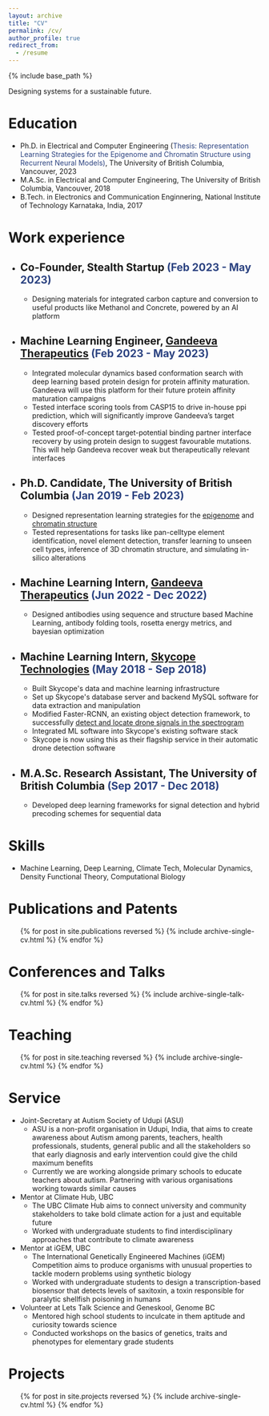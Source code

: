 ```yaml
---
layout: archive
title: "CV"
permalink: /cv/
author_profile: true
redirect_from:
  - /resume
---
```


{% include base_path %}
 
Designing systems for a sustainable future.

Education
======
* Ph.D. in Electrical and Computer Engineering (<span style="color:#2C4381">Thesis: Representation Learning Strategies for the Epigenome and Chromatin Structure using Recurrent Neural Models)</span>, The University of British Columbia, Vancouver, 2023 
* M.A.Sc. in Electrical and Computer Engineering, The University of British Columbia, Vancouver, 2018
* B.Tech. in Electronics and Communication Enginnering, National Institute of Technology Karnataka, India, 2017 

Work experience
======
* ## Co-Founder, Stealth Startup <span style="color:#2C4381">(Feb 2023 - May 2023)</span> 
  * Designing materials for integrated carbon capture and conversion to useful products like
Methanol and Concrete, powered by an AI platform

* ## Machine Learning Engineer, <a href="https://www.gandeeva.com/"><u>Gandeeva Therapeutics</u></a> <span style="color:#2C4381">(Feb 2023 - May 2023)</span> 
  * Integrated molecular dynamics based conformation search with deep learning based protein design for protein affinity maturation. Gandeeva will use this platform for their future protein affinity maturation campaigns
  * Tested interface scoring tools from CASP15 to drive in-house ppi prediction, which will significantly improve Gandeeva’s target discovery efforts
  * Tested proof-of-concept target-potential binding partner interface recovery by using protein design to suggest favourable mutations. This will help Gandeeva recover weak but therapeutically relevant interfaces

* ## Ph.D. Candidate, The University of British Columbia <span style="color:#2C4381">(Jan 2019 - Feb 2023)</span> 
  * Designed representation learning strategies for the <a href="https://kevinbdsouza.github.io/publications/epilstm"><u>epigenome</u></a> and <a href="https://kevinbdsouza.github.io/publications/hiclstm"><u>chromatin structure</u></a>
  * Tested representations for tasks like pan-celltype element identification, novel element detection, transfer learning to unseen cell types, inference of 3D chromatin structure, and simulating in-silico alterations

* ## Machine Learning Intern, <a href="https://www.gandeeva.com/"><u>Gandeeva Therapeutics</u></a> <span style="color:#2C4381">(Jun 2022 - Dec 2022)</span> 
  * Designed antibodies using sequence and structure based Machine Learning, antibody folding tools, rosetta energy metrics, and bayesian optimization

* ## Machine Learning Intern, <a href="https://www.skycope.com/"><u>Skycope Technologies</u></a> <span style="color:#2C4381"> (May 2018 - Sep 2018)</span>
  * Built Skycope's data and machine learning infrastructure 
  * Set up Skycope's database server and backend MySQL software for data extraction and manipulation 
  * Modified Faster-RCNN, an existing object detection framework, to successfully <a href="https://kevinbdsouza.github.io/publications/frcnn"><u>detect and locate drone signals in the spectrogram</u></a>
  * Integrated ML software into Skycope's existing software stack 
  * Skycope is now using this as their flagship service in their automatic drone detection software

* ## M.A.Sc. Research Assistant, The University of British Columbia <span style="color:#2C4381"> (Sep 2017 - Dec 2018)</span>
  * Developed deep learning frameworks for signal detection and hybrid precoding schemes for sequential data

  
Skills
======
* Machine Learning, Deep Learning, Climate Tech, Molecular Dynamics, Density Functional Theory, Computational Biology 


Publications and Patents 
======
  <ul>{% for post in site.publications reversed %}
    {% include archive-single-cv.html %}
  {% endfor %}</ul>
  
Conferences and Talks
======
  <ul>{% for post in site.talks reversed %}
    {% include archive-single-talk-cv.html %}
  {% endfor %}</ul>
  
Teaching
======
  <ul>{% for post in site.teaching reversed %}
    {% include archive-single-cv.html %}
  {% endfor %}</ul>
  
Service 
======
* Joint-Secretary at Autism Society of Udupi (ASU)
  * ASU is a non-profit organisation in Udupi, India, that aims to create awareness about Autism among parents, teachers, health professionals, students, general public and all the stakeholders so that early diagnosis and early intervention could give the child maximum benefits
  * Currently we are working alongside primary schools to educate teachers about autism. Partnering with various organisations working towards similar causes 
* Mentor at Climate Hub, UBC
  * The UBC Climate Hub aims to connect university and community stakeholders to take bold climate action for a just and equitable future
  * Worked with undergraduate students to find interdisciplinary approaches that contribute to climate awareness
* Mentor at iGEM, UBC
  * The International Genetically Engineered Machines (iGEM) Competition aims to produce organisms with unusual properties to tackle modern problems using synthetic biology
  * Worked with undergraduate students to design a transcription-based biosensor that detects levels of saxitoxin, a toxin responsible for paralytic shellfish poisoning in humans
* Volunteer at Lets Talk Science and Geneskool, Genome BC
  * Mentored high school students to inculcate in them aptitude and curiosity towards science
  * Conducted workshops on the basics of genetics, traits and phenotypes for elementary grade students

Projects
======
  <ul>{% for post in site.projects reversed %}
    {% include archive-single-cv.html %}
  {% endfor %}</ul>
